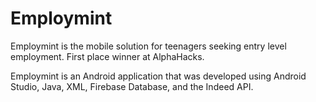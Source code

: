 # Employmint


Employmint is the mobile solution for teenagers seeking entry level employment. First place winner at AlphaHacks.

Employmint is an Android application that was developed using Android Studio, Java, XML, Firebase Database, and the Indeed API. 
